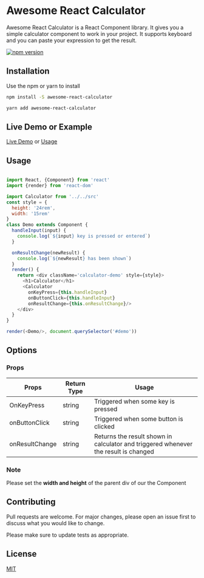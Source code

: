 # Awesome React Calculator

Awesome React Calculator is a React Component library. It gives you a simple calculator component to work in your project. It supports keyboard and you can paste your expression to get the result.


[![npm version](https://img.shields.io/badge/npm-1.0.3-blue.svg)](https://www.npmjs.com/package/awesome-react-calculator)

## Installation

Use the npm or yarn to install

```bash
npm install -S awesome-react-calculator
```
```bash
yarn add awesome-react-calculator
```

## Live Demo or Example

[Live Demo](https://csb-ncxvw.netlify.com/) or [Usage](https://codesandbox.io/embed/loving-bird-ncxvw)


## Usage

```javascript

import React, {Component} from 'react'
import {render} from 'react-dom'

import Calculator from '../../src'
const style = {
  height: '24rem',
  width: '15rem'
}
class Demo extends Component {
  handleInput(input) {
    console.log(`${input} key is pressed or entered`)
  }

  onResultChange(newResult) {
    console.log(`${newResult} has been shown`)
  }
  render() {
    return <div className='calculator-demo' style={style}>
      <h1>Calculator</h1>
      <Calculator
        onKeyPress={this.handleInput}
        onButtonClick={this.handleInput}
        onResultChange={this.onResultChange}/>
    </div>
  }
}

render(<Demo/>, document.querySelector('#demo'))
```
## Options

### Props
| Props  | Return Type   | Usage |
|---|---|--- |
| OnKeyPress  | string | Triggered when some key is pressed|
| onButtonClick  | string | Triggered when some button is clicked|
| onResultChange  | string | Returns the result shown in calculator and triggered whenever the result is changed|


### Note
Please set the **width and height** of the parent div of our the <Calculator /> Component


## Contributing
Pull requests are welcome. For major changes, please open an issue first to discuss what you would like to change.

Please make sure to update tests as appropriate.

## License
[MIT](https://choosealicense.com/licenses/mit/)